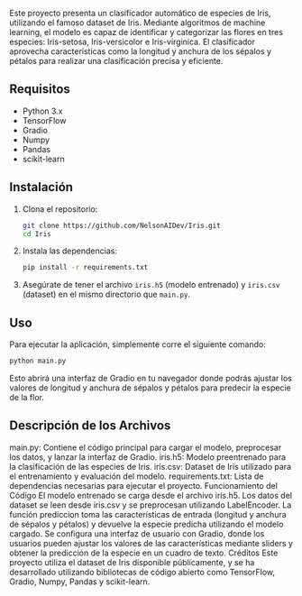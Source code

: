 

Este proyecto presenta un clasificador automático de especies de Iris, utilizando el famoso dataset de Iris. Mediante algoritmos de machine learning, el modelo es capaz de identificar y categorizar las flores en tres especies: Iris-setosa, Iris-versicolor e Iris-virginica. El clasificador aprovecha características como la longitud y anchura de los sépalos y pétalos para realizar una clasificación precisa y eficiente.

## Requisitos

- Python 3.x
- TensorFlow
- Gradio
- Numpy
- Pandas
- scikit-learn

## Instalación

1. Clona el repositorio:
    ```bash
    git clone https://github.com/NelsonAIDev/Iris.git
    cd Iris
    ```

2. Instala las dependencias:
    ```bash
    pip install -r requirements.txt
    ```

3. Asegúrate de tener el archivo `iris.h5` (modelo entrenado) y `iris.csv` (dataset) en el mismo directorio que `main.py`.

## Uso

Para ejecutar la aplicación, simplemente corre el siguiente comando:
```bash
python main.py 
```
Esto abrirá una interfaz de Gradio en tu navegador donde podrás ajustar los valores de longitud y anchura de sépalos y pétalos para predecir la especie de la flor.

## Descripción de los Archivos
main.py: Contiene el código principal para cargar el modelo, preprocesar los datos, y lanzar la interfaz de Gradio.
iris.h5: Modelo preentrenado para la clasificación de las especies de Iris.
iris.csv: Dataset de Iris utilizado para el entrenamiento y evaluación del modelo.
requirements.txt: Lista de dependencias necesarias para ejecutar el proyecto.
Funcionamiento del Código
El modelo entrenado se carga desde el archivo iris.h5.
Los datos del dataset se leen desde iris.csv y se preprocesan utilizando LabelEncoder.
La función prediccion toma las características de entrada (longitud y anchura de sépalos y pétalos) y devuelve la especie predicha utilizando el modelo cargado.
Se configura una interfaz de usuario con Gradio, donde los usuarios pueden ajustar los valores de las características mediante sliders y obtener la predicción de la especie en un cuadro de texto.
Créditos
Este proyecto utiliza el dataset de Iris disponible públicamente, y se ha desarrollado utilizando bibliotecas de código abierto como TensorFlow, Gradio, Numpy, Pandas y scikit-learn.